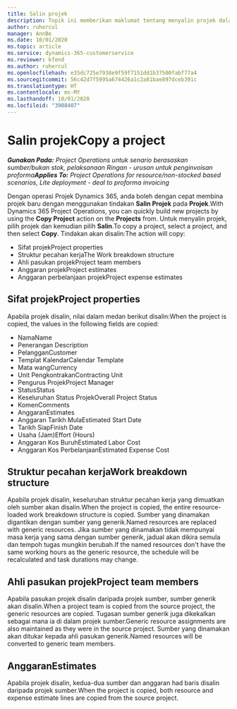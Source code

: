 ```yaml
---
title: Salin projek
description: Topik ini memberikan maklumat tentang menyalin projek dalam Operasi Projek Dynamics 365.
author: ruhercul
manager: AnnBe
ms.date: 10/01/2020
ms.topic: article
ms.service: dynamics-365-customerservice
ms.reviewer: kfend
ms.author: ruhercul
ms.openlocfilehash: e35dc725e7938e9f59f7151dd1b37500fabf77a4
ms.sourcegitcommit: 56c42d7f5995a674426a1c2a81bae897dceb391c
ms.translationtype: HT
ms.contentlocale: ms-MY
ms.lasthandoff: 10/01/2020
ms.locfileid: "3908407"
---
```

# <a name="copy-a-project"></a><span data-ttu-id="057d6-103">Salin projek</span><span class="sxs-lookup"><span data-stu-id="057d6-103">Copy a project</span></span>

<span data-ttu-id="057d6-104">_**Gunakan Pada:** Project Operations untuk senario berasaskan sumber/bukan stok, pelaksanaan Ringan - urusan untuk penginvoisan proforma_</span><span class="sxs-lookup"><span data-stu-id="057d6-104">_**Applies To:** Project Operations for resource/non-stocked based scenarios, Lite deployment - deal to proforma invoicing_</span></span>

<span data-ttu-id="057d6-105">Dengan operasi Projek Dynamics 365, anda boleh dengan cepat membina projek baru dengan menggunakan tindakan **Salin Projek** pada **Projek**.</span><span class="sxs-lookup"><span data-stu-id="057d6-105">With Dynamics 365 Project Operations, you can quickly build new projects by using the **Copy Project** action on the **Projects** from.</span></span> <span data-ttu-id="057d6-106">Untuk menyalin projek, pilih projek dan kemudian pilih **Salin**.</span><span class="sxs-lookup"><span data-stu-id="057d6-106">To copy a project, select a project, and then select **Copy**.</span></span> <span data-ttu-id="057d6-107">Tindakan akan disalin:</span><span class="sxs-lookup"><span data-stu-id="057d6-107">The action will copy:</span></span>

- <span data-ttu-id="057d6-108">Sifat projek</span><span class="sxs-lookup"><span data-stu-id="057d6-108">Project properties</span></span>
- <span data-ttu-id="057d6-109">Struktur pecahan kerja</span><span class="sxs-lookup"><span data-stu-id="057d6-109">The Work breakdown structure</span></span>
- <span data-ttu-id="057d6-110">Ahli pasukan projek</span><span class="sxs-lookup"><span data-stu-id="057d6-110">Project team members</span></span>
- <span data-ttu-id="057d6-111">Anggaran projek</span><span class="sxs-lookup"><span data-stu-id="057d6-111">Project estimates</span></span>
- <span data-ttu-id="057d6-112">Anggaran perbelanjaan projek</span><span class="sxs-lookup"><span data-stu-id="057d6-112">Project expense estimates</span></span>

## <a name="project-properties"></a><span data-ttu-id="057d6-113">Sifat projek</span><span class="sxs-lookup"><span data-stu-id="057d6-113">Project properties</span></span>

<span data-ttu-id="057d6-114">Apabila projek disalin, nilai dalam medan berikut disalin:</span><span class="sxs-lookup"><span data-stu-id="057d6-114">When the project is copied, the values in the following fields are copied:</span></span>

- <span data-ttu-id="057d6-115">Nama</span><span class="sxs-lookup"><span data-stu-id="057d6-115">Name</span></span>
- <span data-ttu-id="057d6-116">Penerangan </span><span class="sxs-lookup"><span data-stu-id="057d6-116">Description</span></span>
- <span data-ttu-id="057d6-117">Pelanggan</span><span class="sxs-lookup"><span data-stu-id="057d6-117">Customer</span></span>
- <span data-ttu-id="057d6-118">Templat Kalendar</span><span class="sxs-lookup"><span data-stu-id="057d6-118">Calendar Template</span></span>
- <span data-ttu-id="057d6-119">Mata wang</span><span class="sxs-lookup"><span data-stu-id="057d6-119">Currency</span></span>
- <span data-ttu-id="057d6-120">Unit Pengkontrakan</span><span class="sxs-lookup"><span data-stu-id="057d6-120">Contracting Unit</span></span>
- <span data-ttu-id="057d6-121">Pengurus Projek</span><span class="sxs-lookup"><span data-stu-id="057d6-121">Project Manager</span></span>
- <span data-ttu-id="057d6-122">Status</span><span class="sxs-lookup"><span data-stu-id="057d6-122">Status</span></span>
- <span data-ttu-id="057d6-123">Keseluruhan Status Projek</span><span class="sxs-lookup"><span data-stu-id="057d6-123">Overall Project Status</span></span>
- <span data-ttu-id="057d6-124">Komen</span><span class="sxs-lookup"><span data-stu-id="057d6-124">Comments</span></span>
- <span data-ttu-id="057d6-125">Anggaran</span><span class="sxs-lookup"><span data-stu-id="057d6-125">Estimates</span></span>
- <span data-ttu-id="057d6-126">Anggaran Tarikh Mula</span><span class="sxs-lookup"><span data-stu-id="057d6-126">Estimated Start Date</span></span>
- <span data-ttu-id="057d6-127">Tarikh Siap</span><span class="sxs-lookup"><span data-stu-id="057d6-127">Finish Date</span></span>
- <span data-ttu-id="057d6-128">Usaha (Jam)</span><span class="sxs-lookup"><span data-stu-id="057d6-128">Effort (Hours)</span></span>
- <span data-ttu-id="057d6-129">Anggaran Kos Buruh</span><span class="sxs-lookup"><span data-stu-id="057d6-129">Estimated Labor Cost</span></span>
- <span data-ttu-id="057d6-130">Anggaran Kos Perbelanjaan</span><span class="sxs-lookup"><span data-stu-id="057d6-130">Estimated Expense Cost</span></span>

## <a name="work-breakdown-structure"></a><span data-ttu-id="057d6-131">Struktur pecahan kerja</span><span class="sxs-lookup"><span data-stu-id="057d6-131">Work breakdown structure</span></span>

<span data-ttu-id="057d6-132">Apabila projek disalin, keseluruhan struktur pecahan kerja yang dimuatkan oleh sumber akan disalin.</span><span class="sxs-lookup"><span data-stu-id="057d6-132">When the project is copied, the entire resource-loaded work breakdown structure is copied.</span></span> <span data-ttu-id="057d6-133">Sumber yang dinamakan digantikan dengan sumber yang generik.</span><span class="sxs-lookup"><span data-stu-id="057d6-133">Named resources are replaced with generic resources.</span></span> <span data-ttu-id="057d6-134">Jika sumber yang dinamakan tidak mempunyai masa kerja yang sama dengan sumber generik, jadual akan dikira semula dan tempoh tugas mungkin berubah.</span><span class="sxs-lookup"><span data-stu-id="057d6-134">If the named resources don't have the same working hours as the generic resource, the schedule will be recalculated and task durations may change.</span></span>

## <a name="project-team-members"></a><span data-ttu-id="057d6-135">Ahli pasukan projek</span><span class="sxs-lookup"><span data-stu-id="057d6-135">Project team members</span></span>

<span data-ttu-id="057d6-136">Apabila pasukan projek disalin daripada projek sumber, sumber generik akan disalin.</span><span class="sxs-lookup"><span data-stu-id="057d6-136">When a project team is copied from the source project, the generic resources are copied.</span></span> <span data-ttu-id="057d6-137">Tugasan sumber generik juga dikekalkan sebagai mana ia di dalam projek sumber.</span><span class="sxs-lookup"><span data-stu-id="057d6-137">Generic resource assignments are also maintained as they were in the source project.</span></span> <span data-ttu-id="057d6-138">Sumber yang dinamakan akan ditukar kepada ahli pasukan generik.</span><span class="sxs-lookup"><span data-stu-id="057d6-138">Named resources will be converted to generic team members.</span></span>

## <a name="estimates"></a><span data-ttu-id="057d6-139">Anggaran</span><span class="sxs-lookup"><span data-stu-id="057d6-139">Estimates</span></span>

<span data-ttu-id="057d6-140">Apabila projek disalin, kedua-dua sumber dan anggaran had baris disalin daripada projek sumber.</span><span class="sxs-lookup"><span data-stu-id="057d6-140">When the project is copied, both resource and expense estimate lines are copied from the source project.</span></span>